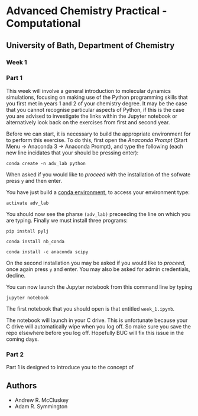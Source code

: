 # Advanced Chemistry Practical - Computational
## University of Bath, Department of Chemistry
### Week 1

### Part 1

This week will involve a general introduction to molecular dynamics simulations, focusing on making use of the Python programming skills that you first met in years 1 and 2 of your chemistry degree. It may be the case that you cannot recognise particular aspects of Python, if this is the case you are advised to investigate the links within the Jupyter notebook or alternatively look back on the exercises from first and second year.

Before we can start, it is necessary to build the appropriate environment for to perform this exercise. To do this, first open the *Anaconda Prompt* (Start Menu -> Anaconda 3 -> Anaconda Prompt), and type the following (each new line incidates that your should be pressing enter):

```
conda create -n adv_lab python
```

When asked if you would like to *proceed* with the installation of the sofwate press `y` and then enter.

You have just build a [conda environment](https://conda.io/docs/user-guide/tasks/manage-environments.html), to access your environment type:

```
activate adv_lab
```

You should now see the pharse `(adv_lab)` preceeding the line on which you are typing. Finally we must install three programs:

```
pip install pylj

conda install nb_conda

conda install -c anaconda scipy
```

On the second installation you may be asked if you would like to *proceed*, once again press `y` and enter. You may also be asked for admin credentials, decline. 

You can now launch the Jupyter notebook from this command line by typing

```
jupyter notebook
```

The first notebook that you should open is that entitled `week_1.ipynb`. 

The notebook will launch in your C drive. This is unfortunate because your C drive will automatically wipe when you log off. So make sure you save the repo elsewhere before you log off. Hopefully BUC will fix this issue in the coming days.


### Part 2

Part 1 is designed to introduce you to the concept of 

## Authors

- Andrew R. McCluskey
- Adam R. Symmington
